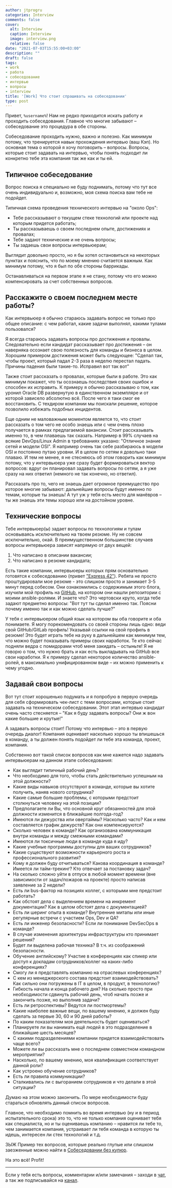 ```yaml
---
author: jtprogru
categories: Interview
comments: false
cover:
  alt: Interview
  caption: Interview
  image: interview.png
  relative: false
date: "2021-07-03T15:55:00+03:00"
description: ""
draft: false
tags:
- work
- работа
- собеседование
- интервью
- вопросы
- interview
title: '[Work] Что стоит спрашивать на собеседовании'
type: post
---
```


Привет, `%username%`! Нам не редко приходится искать работу и проходить собеседования. Главное что многие забывают – собеседование это процедура в обе стороны.

Собеседование проходить нужно, важно и полезно. Как минимум потому, что тренируется навык прохождения интервью (ваш Кэп). Но основная тема о которой я хочу поговорить – вопросы. Вопросы, которые стоит задавать на интервью, чтобы понять подходит ли конкретно тебе эта компания так же как и ты ей.

## Типичное собеседование

Вопрос поиска я специально не буду поднимать, потому что тут все очень индивидуально и, возможно, моя схема поиска вам тебе не подойдет.

Типичная схема проведения технического интервью на "около Ops":

- Тебе рассказывают о текущем стеке технологий или проекте над которым придется работать;
- Ты рассказываешь о своем последнем опыте, достижениях и провалах;
- Тебе задают технические и не очень вопросы;
- Ты задаешь свои вопросы интервьюерам;

Выглядит довольно просто, но я бы хотел остановиться на некоторых пунктах и пояснить, что по моему мнению считается важным. Как минимум потому, что я был по обе стороны баррикады.

Останавливаться на первом этапе я не стану, потому что его можно компенсировать за счет собственных вопросов.

## Расскажите о своем последнем месте работы?

Как интервьюер я обычно стараюсь задавать вопрос не только про общее описание: с чем работал, какие задачи выполнял, какими тулами пользовался?

Я всегда стараюсь задавать вопросы про достижения и провалы. Следовательно если кандидат рассказывает про достижения – он наверняка осознает свою полезность для команды и бизнеса в целом. Хорошим примером достижения может быть следующее: "Сделал так, чтобы проект, который падал 2-3 раза в неделю перестал падать. Причины падения были такие-то. Исправил вот так вот"

Также стоит рассказать о провалах, которые были в работе. Это как минимум покажет, что ты осознаешь последствия своих ошибок и способен их исправить. К примеру я обычно рассказываю о том, как уронил Oracle DB развернутую в единственном экземпляре и от которой зависело абсолютно всё. После чего я таки смог ее восстановить. С техдиром компании мы поискали решение, которое позволило избежать подобных инцидентов.

Еще одним не маловажным моментом является то, что стоит рассказать о том  чего не особо знаешь или с чем очень плохо получается в рамках предлагаемой вакансии. Стоит рассказывать именно то, в чем плаваешь так сказать. Например в 99% случаев на всякие DevOps/Linux Admin в требованиях указано: "Отличное знание сетей и модели OSI". Я например очень так себе разбираюсь в модели OSI и постоянно путаю уровни. И в целом по сетям я довольно таки плаваю. И тем не менее, я не стесняюсь об этом говорить как минимум потому, что у интервьюера уже сразу будет формироваться вектор вопросов: вдруг он планировал задавать вопросы по сетям, а я уже сразу на них ответил (немного не так конечно, но ответил).

Рассказать про то, чего не знаешь дает огромное преимущество про которое многие забывают: дальнейшие вопросы будут именно по темам, которые ты знаешь! А тут уж у тебя есть место для манёвров – ты же знаешь эти темы хорошо или на достойном уровне.

## Технические вопросы

Тебе интервьюер(ы) задает вопросы по технологиям и тулам основываясь исключительно на твоем резюме. Ну не совсем исключительно, окай. В преимущественном большинстве случаев вопросы интервьюера зависят напрямую от двух вещей:

1. Что написано в описании вакансии;
2. Что написано в резюме кандидата;

Есть такие компании, интервьюеры которых прям основательно готовятся к собеседованию (привет ["Express 42"](https://express42.com)). Ребята не просто проштудировали мое резюме - это слишком просто и занимает 3-5 минут перед собесом. Они ознакомились с содержимым этого блога, изучили мой профиль на [GitHub](https://github.com/jtprogru), на котором они нашли репозитории с моими ansible-ролями. И знаете что? Это чертовски круто, когда тебе задают предметно вопросы: "Вот тут ты сделал именно так. Поясни почему именно так и как можно сделать лучше?"

У тебя с интервьюером общий язык на котором вы оба говорите и оба понимаете. Я могу порекомендовать со своей стороны лишь одно: веди свой GitHub/GitLab профиль! Указывай ссылки на свой профиль в резюме! Это будет играть тебе на руку в дальнейшем как минимум тем, что можно будет показывать примеры своих наработок. Те кто сейчас подняли ведра с помидорами чтоб меня закидать – остыньте! Я не говорю о том, что нужно брать и как есть выкладывать на GitHub все свои наработки. Я к примеру сделал некоторое количество ansible-ролей, в максимально унифицированном виде – их можно применить к чему угодно.

## Задавай свои вопросы

Вот тут стоит хорошенько подумать и я попробую в первую очередь для себя сформировать чек-лист с теми вопросами, которые стоит задавать на техническом собеседовании. Этот этап интервью кандидат очень часто стесняется – "Как я буду задавать вопросы? Они ж вон какие большие и крутые!"

А задавать вопросы стоит! Потому что интервью – это в первую очередь диалог! Компания оценивает насколько хорошо ты впишешься в команду, а ты должен понять подойдет ли тебе эта команда, проект, компания.

Собственно вот такой список вопросов как мне кажется надо задавать интервьюерам на данном этапе собеседования:

- Как выглядит типичный рабочий день?
- Что необходимо для того, чтобы стать действительно успешным на этой должности?
- Какие виды навыков отсутствуют в команде, которые вы хотите получить, наняв нового сотрудника?
- Какие самые большие проблемы, с которыми предстоит столкнуться человеку на этой позиции?
- Предполагаете ли Вы, что основной круг обязанностей для этой должности изменится в ближайшие полгода-год?
- Имеются ли дежурства или овертаймы? Насколько часто? Как и кем составляется график дежурств? Как они компенсируются?
- Сколько человек в команде? Как организована коммуникация внутри команды и между смежными командами?
- Имеются ли токсичные люди в команде куда я иду?
- Какие учебные программы доступны для ваших сотрудников?
- Какие существуют возможности карьерного роста и профессионального развития?
- Кому я должен буду отчитываться? Какова координация в команде? Имеется ли тайм-трекинг? Кто отвечает за постановку задач?
- На сколько сложно уйти в отпуск в любой момент времени (вне зависимости от задач/пожаров на проекте) просто написав заявление за 2 недели?
- Есть ли bus-фактор на позициях коллег, с которыми мне предстоит работать?
- Как обстоят дела с выделением времени на инкремент документации? Как в целом обстоят дела с документацией?
- Есть ли шеринг опыта в команде? Внутренние митапы или иные регулярные встречи с участием Ops, Dev и QA?
- Есть ли инженер безопасности? Если ли понимание DevSecOps в команде?
- В случае изменения архитектуры инфраструктуры кто принимает решения?
- Будет ли выделена рабочая техника? В т.ч. из соображений безопасности.
- Обучение английскому? Участие в конференциях как спикер или доступ к докладам сотрудников/коллег на каких-либо конференциях?
- Смогу ли я представлять компанию на отраслевых конференциях?
- С кем из менеджерского состава предстоит взаимодействовать? Как сильно они погружены в IT в целом, в продукт, в технологию?
- Гибкость начала и конца рабочего дня? На сколько просто при необходимости сдвинуть рабочий день, чтоб начать позже и закончить позже, но выполнив задачи?
- Есть ли ретроспективы? Ведутся ли постмортемы?
- Какие наиболее важные вещи, по вашему мнению, я должен буду сделать за первые 30, 60 и 90 дней работы?
- По каким показателям моя деятельность будет оцениваться?
- Планируете ли вы нанимать ещё людей в это подразделение в ближайшие шесть месяцев?
- С какими подразделениями компании придется взаимодействовать чаще всего?
- Можете ли вы рассказать мне о последнем совместном командном мероприятии?
- Насколько, по вашему мнению, моя квалификация соответствует данной роли?
- Как устроено обучение сотрудников?
- Есть ли правила коммуникации?
- Сталкивались ли с выгоранием сотрудников и что делали в этой ситуации?

Думаю на этом можно закончить. По мере необходимости буду стараться обновлять данный список вопросов.

Главное, что необходимо помнить во время интервью (ну и в период испытательного срока) это то, что не только компания оценивает тебя как специалиста, но и ты оцениваешь компанию – нравится ли тебе то, чем занимается компания, устраивает ли тебя команда в которую ты идешь, интересен ли стек технологий и т.д.

ЗЫЖ Пример тех вопросов, которые реально глупые или слишком заезженные можно найти в [Собеседовании без купюр](https://twtr.jtprog.ru/aDMTtqmHqe3).

На это всё! Profit!

---
Если у тебя есть вопросы, комментарии и/или замечания – заходи в [чат](https://ttttt.me/jtprogru_chat), а так же подписывайся на [канал](https://ttttt.me/jtprogru_channel).
